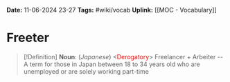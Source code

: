 **Date:** 11-06-2024 23-27
**Tags:** #wiki/vocab 
**Uplink:** [[MOC - Vocabulary]]

# Freeter

>[!Definition]
>**Noun**: (*Japanese*) <<span style="color:red">Derogatory</span>> Freelancer + Arbeiter -- A term for those in Japan between 18 to 34 years old who are unemployed or are solely working part-time

